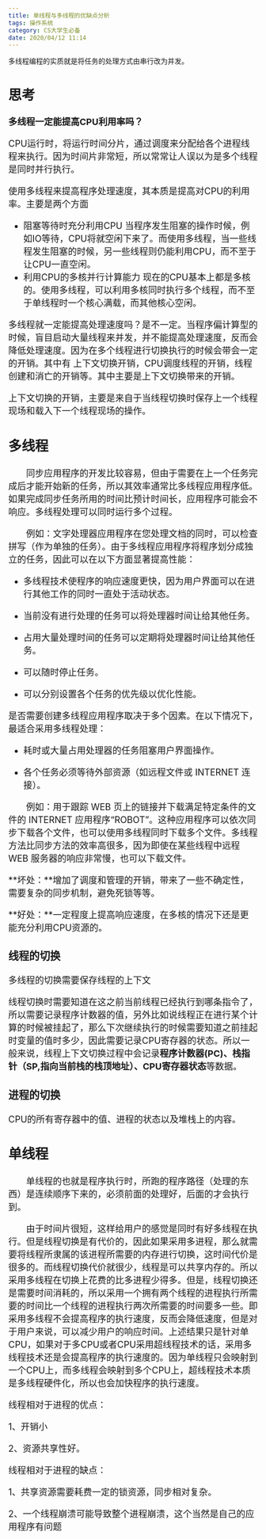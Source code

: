 ```yaml
---
title: 单线程与多线程的优缺点分析
tags: 操作系统
category: CS大学生必备 
date: 2020/04/12 11:14
---
```


多线程编程的实质就是将任务的处理方式由串行改为并发。

<!--more-->

<font size=4>

## 思考

**多线程一定能提高CPU利用率吗？**

CPU运行时，将运行时间分片，通过调度来分配给各个进程线程来执行。因为时间片非常短，所以常常让人误以为是多个线程是同时并行执行。

使用多线程来提高程序处理速度，其本质是提高对CPU的利用率。主要是两个方面

- 阻塞等待时充分利用CPU
  当程序发生阻塞的操作时候，例如IO等待，CPU将就空闲下来了。而使用多线程，当一些线程发生阻塞的时候，另一些线程则仍能利用CPU，而不至于让CPU一直空闲。
- 利用CPU的多核并行计算能力
   现在的CPU基本上都是多核的。使用多线程，可以利用多核同时执行多个线程，而不至于单线程时一个核心满载，而其他核心空闲。

多线程就一定能提高处理速度吗？是不一定。当程序偏计算型的时候，盲目启动大量线程来并发，并不能提高处理速度，反而会降低处理速度。因为在多个线程进行切换执行的时候会带会一定的开销。其中有 上下文切换开销，CPU调度线程的开销，线程创建和消亡的开销等。其中主要是上下文切换带来的开销。

上下文切换的开销，主要是来自于当线程切换时保存上一个线程现场和载入下一个线程现场的操作。

## 多线程

　　同步应用程序的开发比较容易，但由于需要在上一个任务完成后才能开始新的任务，所以其效率通常比多线程应用程序低。如果完成同步任务所用的时间比预计时间长，应用程序可能会不响应。多线程处理可以同时运行多个过程。

　　例如：文字处理器应用程序在您处理文档的同时，可以检查拼写（作为单独的任务）。由于多线程应用程序将程序划分成独立的任务，因此可以在以下方面显著提高性能：

- 多线程技术使程序的响应速度更快，因为用户界面可以在进行其他工作的同时一直处于活动状态。

- 当前没有进行处理的任务可以将处理器时间让给其他任务。

- 占用大量处理时间的任务可以定期将处理器时间让给其他任务。

- 可以随时停止任务。

- 可以分别设置各个任务的优先级以优化性能。

是否需要创建多线程应用程序取决于多个因素。在以下情况下，最适合采用多线程处理：

- 耗时或大量占用处理器的任务阻塞用户界面操作。

- 各个任务必须等待外部资源（如远程文件或 INTERNET 连接）。

　　例如：用于跟踪 WEB 页上的链接并下载满足特定条件的文件的 INTERNET 应用程序“ROBOT”。这种应用程序可以依次同步下载各个文件，也可以使用多线程同时下载多个文件。多线程方法比同步方法的效率高很多，因为即使在某些线程中远程 WEB 服务器的响应非常慢，也可以下载文件。

**坏处：**增加了调度和管理的开销，带来了一些不确定性，需要复杂的同步机制，避免死锁等等。

**好处：**一定程度上提高响应速度，在多核的情况下还是更能充分利用CPU资源的。

### 线程的切换

多线程的切换需要保存线程的上下文

线程切换时需要知道在这之前当前线程已经执行到哪条指令了，所以需要记录程序计数器的值，另外比如说线程正在进行某个计算的时候被挂起了，那么下次继续执行的时候需要知道之前挂起时变量的值时多少，因此需要记录CPU寄存器的状态。所以一般来说，线程上下文切换过程中会记录**程序计数器(PC)、栈指针（SP,指向当前栈的栈顶地址）、CPU寄存器状态**等数据。

### 进程的切换

CPU的所有寄存器中的值、进程的状态以及堆栈上的内容。

## 单线程

　　单线程的也就是程序执行时，所跑的程序路径（处理的东西）是连续顺序下来的，必须前面的处理好，后面的才会执行到。

　　由于时间片很短，这样给用户的感觉是同时有好多线程在执行。但是线程切换是有代价的，因此如果采用多进程，那么就需要将线程所隶属的该进程所需要的内存进行切换，这时间代价是很多的。而线程切换代价就很少，线程是可以共享内存的。所以采用多线程在切换上花费的比多进程少得多。但是，线程切换还是需要时间消耗的，所以采用一个拥有两个线程的进程执行所需要的时间比一个线程的进程执行两次所需要的时间要多一些。即采用多线程不会提高程序的执行速度，反而会降低速度，但是对于用户来说，可以减少用户的响应时间。上述结果只是针对单CPU，如果对于多CPU或者CPU采用超线程技术的话，采用多线程技术还是会提高程序的执行速度的。因为单线程只会映射到一个CPU上，而多线程会映射到多个CPU上，超线程技术本质是多线程硬件化，所以也会加快程序的执行速度。

线程相对于进程的优点：

1、开销小

2、资源共享性好。

线程相对于进程的缺点：

1、共享资源需要耗费一定的锁资源，同步相对复杂。

2、一个线程崩溃可能导致整个进程崩溃，这个当然是自己的应用程序有问题